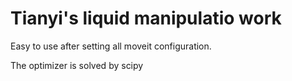 # Tianyi's liquid manipulatio work

Easy to use after setting all moveit configuration.

The optimizer is solved by scipy
